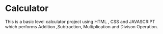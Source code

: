 # Calculator
This is a basic level calculator project using HTML , CSS and JAVASCRIPT which performs Addition ,Subtraction, Multiplication and Divison Operation.
